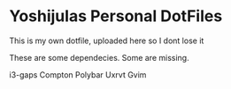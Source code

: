 # Yoshijulas Personal DotFiles
This is my own dotfile, uploaded here so I dont lose it

These are some dependecies.
Some are missing.

i3-gaps
 Compton
  Polybar
   Uxrvt
    Gvim

